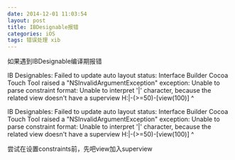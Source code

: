 ```yaml
---
date: 2014-12-01 11:03:54
layout: post
title: IBDesignable报错
categories: iOS
tags: 错误处理 xib
---
```


如果遇到IBDesignable编译期报错

IB Designables: Failed to update auto layout status: Interface Builder Cocoa Touch Tool raised a "NSInvalidArgumentException" exception: Unable to parse constraint format: 
Unable to interpret '|' character, because the related view doesn't have a superview 
H:|-(>=50)-[view(100)] 
                      ^

IB Designables: Failed to update auto layout status: Interface Builder Cocoa Touch Tool raised a "NSInvalidArgumentException" exception: Unable to parse constraint format: 
Unable to interpret '|' character, because the related view doesn't have a superview 
H:|-(>=50)-[view(100)] 
                      ^

尝试在设置constraints前，先吧view加入superview
